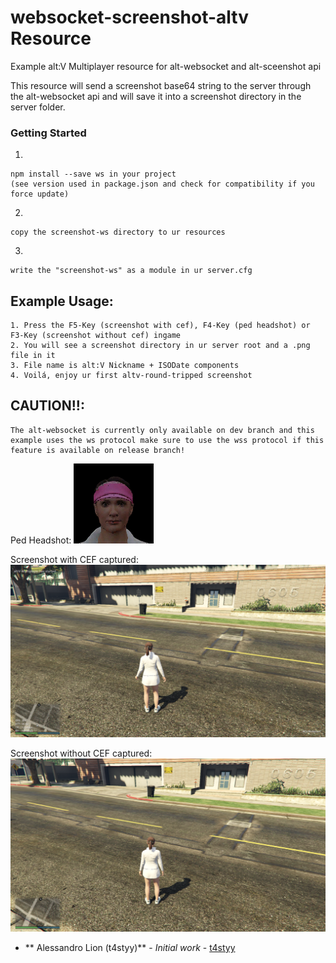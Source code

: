 # websocket-screenshot-altv Resource

Example alt:V Multiplayer resource for alt-websocket and alt-sceenshot api

This resource will send a screenshot base64 string to the server through the alt-websocket api and will save it into a screenshot directory in the server folder.

### Getting Started

1.

```
npm install --save ws in your project
(see version used in package.json and check for compatibility if you force update)
```

2.

```
copy the screenshot-ws directory to ur resources
```

3.

```
write the "screenshot-ws" as a module in ur server.cfg
```

## Example Usage:

```
1. Press the F5-Key (screenshot with cef), F4-Key (ped headshot) or F3-Key (screenshot without cef) ingame
2. You will see a screenshot directory in ur server root and a .png file in it
3. File name is alt:V Nickname + ISODate components
4. Voilá, enjoy ur first altv-round-tripped screenshot
```

## CAUTION!!:

```
The alt-websocket is currently only available on dev branch and this example uses the ws protocol make sure to use the wss protocol if this feature is available on release branch!
```

Ped Headshot:
![](screenshots/t4styy_pedheadshot_2021-05-13_04-22-30.png)

Screenshot with CEF captured:
![](screenshots/t4styy_screenshot_with_ui_2021-05-13_04-22-18.png)

Screenshot without CEF captured:
![](screenshots/t4styy_screenshot_without_ui_2021-05-13_04-22-40.png)

- ** Alessandro Lion (t4styy)** - _Initial work_ - [t4styy](https://github.com/tastydev)
